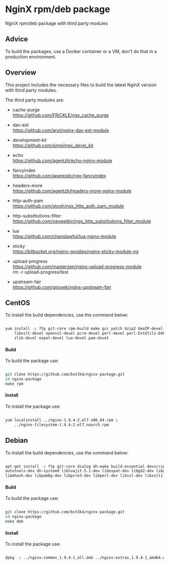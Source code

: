 # NginX rpm/deb package

NginX rpm/deb package with third party modules

## Advice

To build the packages, use a Docker container or a VM, don't do that in a production environment.

## Overview

This project includes the necessary files to build the latest NginX version with third party modules.

The third party modules are:

* cache-purge<br/>
  https://github.com/FRiCKLE/ngx_cache_purge

* dav-ext<br/>
  https://github.com/arut/nginx-dav-ext-module

* development-kit<br/>
  https://github.com/simpl/ngx_devel_kit

* echo<br/>
  https://github.com/agentzh/echo-nginx-module

* fancyindex<br/>
  https://github.com/aperezdc/ngx-fancyindex

* headers-more<br/>
  https://github.com/agentzh/headers-more-nginx-module

* http-auth-pam<br/>
  https://github.com/stogh/ngx_http_auth_pam_module

* http-substitutions-filter<br/>
  https://github.com/yaoweibin/ngx_http_substitutions_filter_module

* lua<br/>
  https://github.com/chaoslawful/lua-nginx-module

* sticky<br/>
  https://bitbucket.org/nginx-goodies/nginx-sticky-module-ng

* upload-progress<br/>
  https://github.com/masterzen/nginx-upload-progress-module<br/>
  rm -r upload-progress/test

* upstream-fair<br/>
  https://github.com/gnosek/nginx-upstream-fair

## CentOS

To install the build dependencies, use the command below:

```bash

yum install -y ftp git-core rpm-build make gcc patch bzip2 GeoIP-devel gd-devel \
    libxslt-devel openssl-devel pcre-devel perl-devel perl-ExtUtils-Embed \
    zlib-devel expat-devel lua-devel pam-devel

```

#### Build

To build the package use:

```bash

git clone https://github.com/but3k4/nginx-package.git
cd nginx-package
make rpm

```

#### Install

To install the package use:

```bash

yum localinstall ../nginx-1.9.4-2.el7.x86_64.rpm \
    ../nginx-filesystem-1.9.4-2.el7.noarch.rpm

```
## Debian

To install the build dependencies, use the command below:

```bash

apt-get install -y ftp git-core dialog dh-make build-essential devscripts wget \
autotools-dev dh-systemd libluajit-5.1-dev libexpat-dev libgd2-dev libgeoip-dev \
libmhash-dev libpam0g-dev libpcre3-dev libperl-dev libssl-dev libxslt1-dev

```

#### Build

To build the package use:

```bash

git clone https://github.com/but3k4/nginx-package.git
cd nginx-package
make deb

```

#### Install

To install the package use:

```bash

dpkg -i ../nginx-common_1.9.4-1_all.deb ../nginx-extras_1.9.4-1_amd64.deb

```
